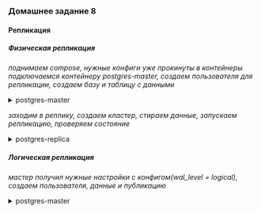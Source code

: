 ### Домашнее задание 8

#### Репликация
##### Физическая репликация
*поднимаем compose, нужные конфиги уже прокинуты в контейнеры*
*подключаемся контейнеру postgres-master, создаем пользователя для репликации, создаем базу и таблицу с данными*
<details>
  <summary>postgres-master</summary><p>

```
# su postgres
postgres@bbf973c9811e:/$ psql
Password for user postgres:
psql (14.4 (Debian 14.4-1.pgdg110+1))
Type "help" for help.

postgres=# CREATE DATABASE replica;
CREATE DATABASE
postgres=# \c replica;
You are now connected to database "replica" as user "postgres".
replica=# CREATE TABLE test(i int);
CREATE TABLE
replica=# INSERT INTO test values(10);
INSERT 0 1
replica=# SELECT pg_create_physical_replication_slot('main');
pg_create_physical_replication_slot
-------------------------------------
(main,)
(1 row)

replica=# SELECT pg_reload_conf();
pg_reload_conf
----------------
t
(1 row)

replica=# CREATE USER replicator WITH REPLICATION ENCRYPTED PASSWORD 'pass';
CREATE ROLE
replica=# INSERT INTO test values(10);
INSERT 0 1
replica=#
```
</p></details>


*заходим в реплику, создаем кластер, стираем данные, запускаем репликацию, проверяем состояние*

<details>
  <summary>postgres-replica</summary><p>


```
# pg_createcluster -d /var/lib/postgresql/14/main2 14 main2
Creating new PostgreSQL cluster 14/main2 ...
/usr/lib/postgresql/14/bin/initdb -D /var/lib/postgresql/14/main2 --auth-local peer --auth-host scram-sha-256 --no-instructions
The files belonging to this database system will be owned by user "postgres".
This user must also own the server process.

The database cluster will be initialized with locale "en_US.utf8".
The default database encoding has accordingly been set to "UTF8".
The default text search configuration will be set to "english".

Data page checksums are disabled.

fixing permissions on existing directory /var/lib/postgresql/14/main2 ... ok
creating subdirectories ... ok
selecting dynamic shared memory implementation ... posix
selecting default max_connections ... 100
selecting default shared_buffers ... 128MB
selecting default time zone ... Etc/UTC
creating configuration files ... ok
running bootstrap script ... ok
performing post-bootstrap initialization ... ok
syncing data to disk ... ok
Ver Cluster Port Status Owner    Data directory               Log file
14  main2   5432 down   postgres /var/lib/postgresql/14/main2 /var/log/postgresql/postgresql-14-main2.log

#
# su postgres
postgres@93a477bd8ad0:/$ rm -rf /var/lib/postgresql/14/main2/*
postgres@93a477bd8ad0:/$ pg_basebackup -h 172.21.0.2 -p 5432 -U replicator -D /var/lib/postgresql/14/main2
Password:
postgres@93a477bd8ad0:/$ pg_lsclusters
Ver Cluster Port Status Owner    Data directory               Log file
14  main2   5432 down   postgres /var/lib/postgresql/14/main2 /var/log/postgresql/postgresql-14-main2.log
postgres@93a477bd8ad0:/$ pg_ctlcluster 14 main2 start
postgres@93a477bd8ad0:/$ pg_lsclusters
Ver Cluster Port Status Owner    Data directory               Log file
14  main2   5432 online postgres /var/lib/postgresql/14/main2 /var/log/postgresql/postgresql-14-main2.log
postgres@93a477bd8ad0:/$ psql
psql (14.4 (Debian 14.4-1.pgdg110+1))
Type "help" for help.

postgres=# \l
List of databases
Name    |  Owner   | Encoding |  Collate   |   Ctype    |   Access privileges
-----------+----------+----------+------------+------------+-----------------------
postgres  | postgres | UTF8     | en_US.utf8 | en_US.utf8 |
replica   | postgres | UTF8     | en_US.utf8 | en_US.utf8 |
template0 | postgres | UTF8     | en_US.utf8 | en_US.utf8 | =c/postgres          +
|          |          |            |            | postgres=CTc/postgres
template1 | postgres | UTF8     | en_US.utf8 | en_US.utf8 | =c/postgres          +
|          |          |            |            | postgres=CTc/postgres
(4 rows)

postgres=# \c replica
You are now connected to database "replica" as user "postgres".
replica=# select pg_is_in_recovery();
pg_is_in_recovery
-------------------
t
(1 row)
replica=# select * from test;
i
----
10
(1 row)
replica=#
```
</p></details>


##### Логическая репликация

*мастер получил нужные настройки с конфигом(wal_level = logical), создаем пользователя, данные и публикацию*

<details>
    <summary>postgres-master</summary><p>

```
psql
postgres=# CREATE USER replicator WITH REPLICATION ENCRYPTED PASSWORD 'pass';
postgres=# CREATE TABLE my_pub_table(i int);
postgres=# INSERT INTO my_pub_table values(1);
postgres=# CREATE PUBLICATION my_pub FOR TABLE my_pub_table;
```

<\p><\details>


*реплика получила нужный конфиг (wal_level = logical), создаем таблицу, подписку и делаем запрос на подключение к публикации*
<details>
    <summary>postgres-replica</summary><p>

```
psql


postgres=# CREATE TABLE my_pub_table(i int);
postgres=# CREATE SUBSCRIPTION my_pub
postgres=# CONNECTION 'host=172.20.0.5 port=5432 user=postgres password=pass dbname=postgres' 
PUBLICATION my_pub;


postgres=# SELECT * FROM my_pub_table;
i
----
 1
 (1 row)
```

</p></details>